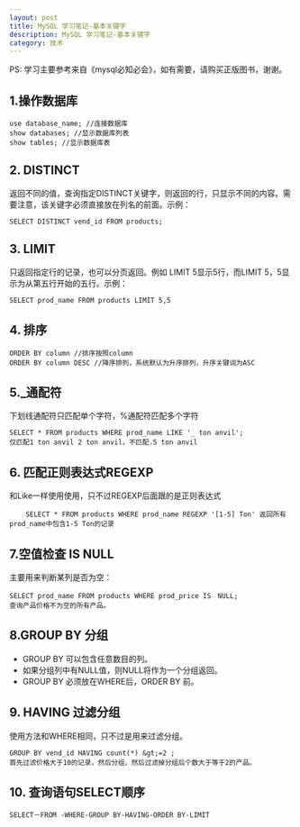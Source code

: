 ```yaml
---
layout: post
title: MySQL 学习笔记-基本关键字
description: MySQL 学习笔记-基本关键字
category: 技术
---
```

PS: 学习主要参考来自《mysql必知必会》，如有需要，请购买正版图书，谢谢。

<h2>1.操作数据库</h2>

```
use database_name; //连接数据库
show databases; //显示数据库列表
show tables; //显示数据库表
```

<h2>2. DISTINCT</h2>

返回不同的值，查询指定DISTINCT关键字，则返回的行，只显示不同的内容。需要注意，该关键字必须直接放在列名的前面。示例：

```
SELECT DISTINCT vend_id FROM products;
```

<h2>3. LIMIT</h2>

只返回指定行的记录，也可以分页返回。例如 LIMIT 5显示5行，而LIMIT 5，5显示为从第五行开始的五行。示例：

```
SELECT prod_name FROM products LIMIT 5,5
```

<h2>4. 排序</h2>

```
ORDER BY column //排序按照column
ORDER BY column DESC //降序排列，系统默认为升序排列，升序关键词为ASC
```

<h2>5.&#95;通配符</h2>

下划线通配符只匹配单个字符，%通配符匹配多个字符

```
SELECT * FROM products WHERE prod_name LIKE '_ ton anvil';
仅匹配1 ton anvil 2 ton anvil，不匹配.5 ton anvil
```

<h2>6. 匹配正则表达式REGEXP</h2>

和Like一样使用使用，只不过REGEXP后面跟的是正则表达式

```
    SELECT * FROM products WHERE prod_name REGEXP '[1-5] Ton' 返回所有prod_name中包含1-5 Ton的记录
```

<h2>7.空值检查 IS NULL</h2>

主要用来判断某列是否为空：

```
SELECT prod_name FROM products WHERE prod_price IS　NULL;
查询产品价格不为空的所有产品。
```

<h2>8.GROUP BY 分组</h2>

<ul>
<li>GROUP BY 可以包含任意数目的列。</li>
<li>如果分组列中有NULL值，则NULL将作为一个分组返回。</li>
<li>GROUP BY 必须放在WHERE后，ORDER BY 前。 </li>
</ul>

<h2>9. HAVING 过滤分组</h2>

使用方法和WHERE相同，只不过是用来过滤分组。

```
GROUP BY vend_id HAVING count(*) &gt;=2 ;
首先过滤价格大于10的记录，然后分组，然后过滤掉分组后个数大于等于2的产品。
```

<h2>10. 查询语句SELECT顺序</h2>

```
SELECT－FROM -WHERE-GROUP BY-HAVING-ORDER BY-LIMIT
```
